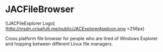 # JACFileBrowser

![JACFileExplorer Logo](http://msdn.crisafulli.me/public/JACExplorerAppIcon.png =256px)

Cross platform file browser for people who are tired of Windows Explorer and hopping between different Linux file managers.

